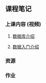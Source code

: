 ## 课程笔记

### 上课内容 (视频)
1. [数据库介绍](https://www.jianguoyun.com/p/DW6D4PUQhZriBxiFzJAC)

2. [数据入门介绍](https://www.jianguoyun.com/p/DR4KefQQhZriBxiZzJAC)

### 资源

### 作业